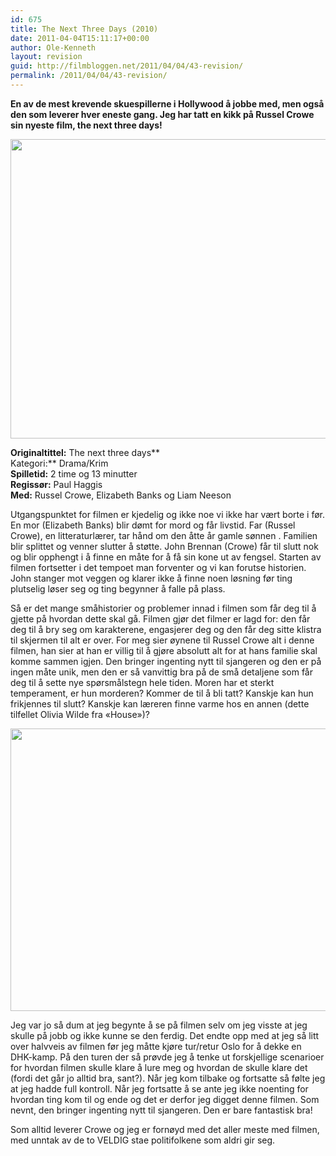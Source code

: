 ```yaml
---
id: 675
title: The Next Three Days (2010)
date: 2011-04-04T15:11:17+00:00
author: Ole-Kenneth
layout: revision
guid: http://filmbloggen.net/2011/04/04/43-revision/
permalink: /2011/04/04/43-revision/
---
```

**En av de mest krevende skuespillerne i Hollywood å jobbe med, men også den som leverer hver eneste gang. Jeg har tatt en kikk på Russel Crowe sin nyeste film, the next three days!**

**[<img class="alignnone size-medium wp-image-44" src="http://filmbloggen.webalive.no/files/2011/04/the-next-three-days2.jpg?w=300" alt="" width="723" height="479" />](http://filmbloggen.webalive.no/files/2011/04/the-next-three-days2.jpg)**

**Originaltittel:** The next three days**  
Kategori:** Drama/Krim  
**Spilletid:** 2 time og 13 minutter  
**Regissør:** Paul Haggis  
**Med:** Russel Crowe, Elizabeth Banks og Liam Neeson

Utgangspunktet for filmen er kjedelig og ikke noe vi ikke har vært borte i før. En mor (Elizabeth Banks) blir dømt for mord og får livstid. Far (Russel Crowe), en litteraturlærer, tar hånd om den åtte år gamle sønnen . Familien blir splittet og venner slutter å støtte. John Brennan (Crowe) får til slutt nok og blir opphengt i å finne en måte for å få sin kone ut av fengsel. Starten av filmen fortsetter i det tempoet man forventer og vi kan forutse historien. John stanger mot veggen og klarer ikke å finne noen løsning før ting plutselig løser seg og ting begynner å falle på plass.

Så er det mange småhistorier og problemer innad i filmen som får deg til å gjette på hvordan dette skal gå. Filmen gjør det filmer er lagd for: den får deg til å bry seg om karakterene, engasjerer deg og den får deg sitte klistra til skjermen til alt er over. For meg sier øynene til Russel Crowe alt i denne filmen, han sier at han er villig til å gjøre absolutt alt for at hans familie skal komme sammen igjen. Den bringer ingenting nytt til sjangeren og den er på ingen måte unik, men den er så vanvittig bra på de små detaljene som får deg til å sette nye spørsmålstegn hele tiden. Moren har et sterkt temperament, er hun morderen? Kommer de til å bli tatt? Kanskje kan hun frikjennes til slutt? Kanskje kan læreren finne varme hos en annen (dette tilfellet Olivia Wilde fra &laquo;House&raquo;)?

[<img class="alignnone size-medium wp-image-52" src="http://filmbloggen.webalive.no/files/2011/04/the-next-three-days3.jpg?w=300" alt="" width="684" height="452" />](http://filmbloggen.webalive.no/files/2011/04/the-next-three-days3.jpg)

Jeg var jo så dum at jeg begynte å se på filmen selv om jeg visste at jeg skulle på jobb og ikke kunne se den ferdig. Det endte opp med at jeg så litt over halvveis av filmen før jeg måtte kjøre tur/retur Oslo for å dekke en DHK-kamp. På den turen der så prøvde jeg å tenke ut forskjellige scenarioer for hvordan filmen skulle klare å lure meg og hvordan de skulle klare det (fordi det går jo alltid bra, sant?). Når jeg kom tilbake og fortsatte så følte jeg at jeg hadde full kontroll. Når jeg fortsatte å se ante jeg ikke noenting for hvordan ting kom til og ende og det er derfor jeg digget denne filmen. Som nevnt, den bringer ingenting nytt til sjangeren. Den er bare fantastisk bra!

Som alltid leverer Crowe og jeg er fornøyd med det aller meste med filmen, med unntak av de to VELDIG stae politifolkene som aldri gir seg.

<div class="mcePaste" style="width:1px;height:1px;overflow:hidden">
  <h2>
    IN THE VALLEY OF ELAH
  </h2>
</div>